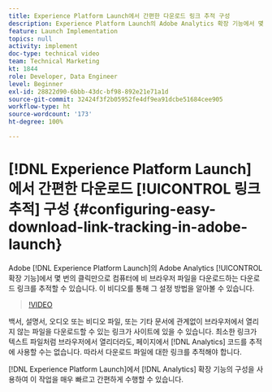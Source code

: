 ```yaml
---
title: Experience Platform Launch에서 간편한 다운로드 링크 추적 구성
description: Experience Platform Launch의 Adobe Analytics 확장 기능에서 몇 번의 클릭만으로 사이트에서 다운로드 링크(컴퓨터에 비 브라우저 파일을 다운로드하는 링크)를 추적할 수 있습니다. 이 비디오를 통해 그 설정 방법을 알아볼 수 있습니다.
feature: Launch Implementation
topics: null
activity: implement
doc-type: technical video
team: Technical Marketing
kt: 1844
role: Developer, Data Engineer
level: Beginner
exl-id: 28822d90-6bbb-43dc-bf98-892e21e71a1d
source-git-commit: 32424f3f2b05952fe4df9ea91dcbe51684cee905
workflow-type: ht
source-wordcount: '173'
ht-degree: 100%

---
```


# [!DNL Experience Platform Launch]에서 간편한 다운로드 [!UICONTROL 링크 추적] 구성 {#configuring-easy-download-link-tracking-in-adobe-launch}

Adobe [!DNL Experience Platform Launch]의 Adobe Analytics [!UICONTROL 확장 기능]에서 몇 번의 클릭만으로 컴퓨터에 비 브라우저 파일을 다운로드하는 다운로드 링크를 추적할 수 있습니다. 이 비디오를 통해 그 설정 방법을 알아볼 수 있습니다.

>[!VIDEO](https://video.tv.adobe.com/v/25762/?quality=12)

백서, 설명서, 오디오 또는 비디오 파일, 또는 기타 문서에 관계없이 브라우저에서 열리지 않는 파일을 다운로드할 수 있는 링크가 사이트에 있을 수 있습니다. 최소한 링크가 텍스트 파일처럼 브라우저에서 열리더라도, 페이지에서 [!DNL Analytics] 코드를 추적에 사용할 수는 없습니다. 따라서 다운로드 파일에 대한 링크를 추적해야 합니다.

[!DNL Experience Platform Launch]에서 [!DNL Analytics] 확장 기능의 구성을 사용하여 이 작업을 매우 빠르고 간편하게 수행할 수 있습니다.

